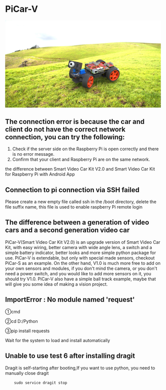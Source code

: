 # PiCar-V
![img](../../img/raspoberrypi/picar-v/main_page.jpg)

## The connection error is because the car and client do not have the correct network connection, you can try the following:

1. Check if the server side on the Raspberry Pi is open correctly and there is no error message.
2. Confirm that your client and Raspberry Pi are on the same network.

the difference between Smart Video Car Kit V2.0 and Smart Video Car Kit for Raspberry Pi with Android App

## Connection to pi connection via SSH failed

Please create a new empty file called ssh in the /boot directory, delete the file suffix name, this file is used to enable raspberry Pi remote login

## The difference between a generation of video cars and a second generation video car

PiCar-V(Smart Video Car Kit V2.0) is an upgrade version of Smart Video Car Kit, 
with easy wiring, better camera with wide angle lens, a switch and a simple 
battery indicator, better looks and more simple python package for use. 
PiCar-V is extendable, but only with special made sensors, checkout PiCar-S as 
an example. On the other hand, V1.0 is much more free to add on your own 
sensors and modules, if you don't mind the camera, or you don't need a power 
switch, and you would like to add more sensors on it, you should try V1.0. 
PiCar-V also have a simple ball track example, maybe that will give you some 
idea of making a vision project.


## ImportError : No module named 'request'

①cmd 

②cd D:/Python

③pip install requests 

Wait for the system to load and install automatically

## Unable to use test 6 after installing dragit

Dragit is self-starting after booting,If you want to use python, you need to manually close dragit
```
    sudo service dragit stop
```
